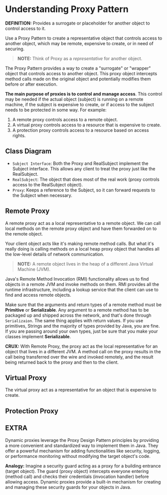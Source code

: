 # Understanding Proxy Pattern

**DEFINITION:** Provides a surrogate or placeholder for another object to control access to it.

Use a Proxy Pattern to create a representative object that controls access to another object, which may be remote, expensive to create, or in need of securing.

> **NOTE:** Think of Proxy as a _representative_ for another object.

The Proxy Pattern provides a way to create a "surrogate" or "wrapper" object that controls access to another object. This proxy object intercepts method calls made on the original object and potentially modifies them before or after execution.

**The main purpose of proxies is to control and manage access**. This control may be needed if the actual object (subject) is running on a remote machine, if the subject is expensive to create, or if access to the subject needs to be protected in some way. For example:

1. A remote proxy controls access to a remote object.
2. A virtual proxy controls access to a resource that is expensive to create.
3. A protection proxy controls access to a resource based on access rights.

## Class Diagram

- `Subject Interface`: Both the Proxy and RealSubject implement the Subject interface. This allows any client to treat the proxy just like the RealSubject.
- `RealSubject`: The object that does most of the real work (proxy controls access to the RealSubject object).
- `Proxy`: Keeps a reference to the Subject, so it can forward requests to the Subject when necessary.

## Remote Proxy

A remote proxy act as a local representative to a remote object. We can call local methods on the remote proxy object and have them forwarded on to the remote object.

Your client object acts like it's making remote method calls. But what it's really doing is calling methods on a local heap proxy object that handles all the low-level details of network communication.

> **NOTE:** A remote object lives in the heap of a different Java Virtual Machine (JVM).

Java's Remote Method Invocation (RMI) functionality allows us to find objects in a remote JVM and invoke methods on them. RMI provides all the runtime infrastructure, including a lookup service that the client can use to find and access remote objects.

Make sure that the arguments and return types of a remote method must be **Primitive** or **Serializable**. Any argument to a remote method has to be packaged up and shipped across the network, and that's done through `Serializaion`. The same thing applies with return values. If you use primitives, Strings and the majority of types provided by Java, you are fine. If you are passing around your own types, just be sure that you make your classes implement **Serializable**.

**CRUX:** With Remote Proxy, the proxy act as the local representative for an object that lives in a different JVM. A method call on the proxy results in the call being transferred over the wire and invoked remotely, and the result being returned back to the proxy and then to the client.

## Virtual Proxy

The virtual proxy act as a representative for an object that is expensive to create.

## Protection Proxy

## EXTRA

Dynamic proxies leverage the Proxy Design Pattern principles by providing a more convenient and standardized way to implement them in Java. They offer a powerful mechanism for adding functionalities like security, logging, or performance monitoring without modifying the target object's code.

**Analogy:** Imagine a security guard acting as a proxy for a building entrance (target object). The guard (proxy object) intercepts everyone entering (method call) and checks their credentials (invocation handler) before allowing access. Dynamic proxies provide a built-in mechanism for creating and managing these security guards for your objects in Java.

